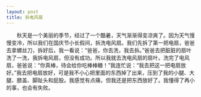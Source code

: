```yaml
---
layout: post
title: 拆电风扇
---
```



　　秋天是一个美丽的季节，经过了一个酷暑，天气渐渐得变凉爽了。因为天气慢慢变冷，所以我们在国庆节小长假间，拆洗电风扇。我们先拆了第一把电扇，爸爸去拿螺丝刀，拆好后，我一看说：“爸爸，你去洗，我去拆。”爸爸去把脏脏的扇叶洗了一洗，我拆电风扇，但没有成功。所以我就去洗电风扇的扇叶。洗完了电风扇，爸爸说：“你真棒，待会给你吃棒棒糖！”我连忙说：“我去把这一把电扇放好。”我去把电扇放好，可是我不小心把里面的东西掉了出来，压到了我的小腿、大腿、膝盖、脚趾头和屁股。我感觉有点痛，但我还是把东西放好了。我懂得了再小的事，也会有失败。    
